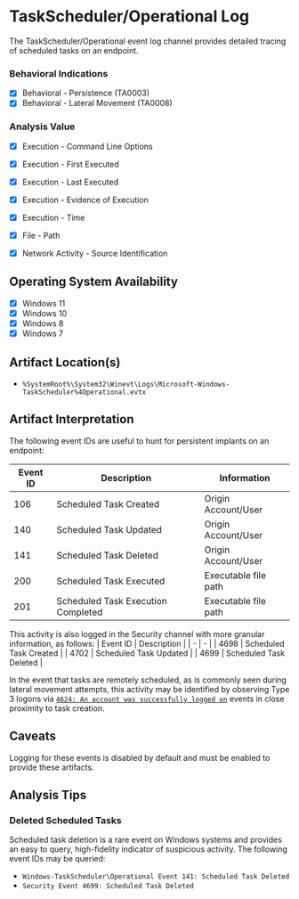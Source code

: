 # TaskScheduler/Operational Log
The TaskScheduler/Operational event log channel provides detailed tracing of scheduled tasks on an endpoint. 

### Behavioral Indications
 - [x] Behavioral - Persistence (TA0003)
 - [x] Behavioral - Lateral Movement (TA0008)

### Analysis Value
 - [x] Execution - Command Line Options
 - [x] Execution - First Executed
 - [x] Execution - Last Executed
 - [x] Execution - Evidence of Execution
 - [x] Execution - Time
 - [x] File - Path
 - [x] Network Activity - Source Identification


## Operating System Availability
 - [x] Windows 11
 - [x] Windows 10
 - [x] Windows 8
 - [x] Windows 7

## Artifact Location(s)
 - `%SystemRoot%\System32\Winevt\Logs\Microsoft-Windows-TaskScheduler%4Operational.evtx`

## Artifact Interpretation
The following event IDs are useful to hunt for persistent implants on an endpoint:

| Event ID | Description | Information |
| - | - | - |
| 106 | Scheduled Task Created | Origin Account/User |
| 140 | Scheduled Task Updated | Origin Account/User |
| 141 | Scheduled Task Deleted | Origin Account/User |
| 200 | Scheduled Task Executed | Executable file path |
| 201 | Scheduled Task Execution Completed | Executable file path |

This activity is also logged in the Security channel with more granular information, as follows:
| Event ID | Description |
| - | - |
| 4698 | Scheduled Task Created |
| 4702 | Scheduled Task Updated |
| 4699 | Scheduled Task Deleted |


In the event that tasks are remotely scheduled, as is commonly seen during lateral movement attempts, this activity may be identified by observing Type 3 logons via [`4624: An account was successfully logged on`](/account/evtx-4624-successful-logon.md) events in close proximity to task creation.

## Caveats
Logging for these events is disabled by default and must be enabled to provide these artifacts.

## Analysis Tips

### Deleted Scheduled Tasks
Scheduled task deletion is a rare event on Windows systems and provides an easy to query, high-fidelity indicator of suspicious activity. The following event IDs may be queried:

 - `Windows-TaskScheduler\Operational Event 141: Scheduled Task Deleted`
 - `Security Event 4699: Scheduled Task Deleted`